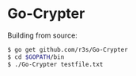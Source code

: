 
# Go-Crypter


Building from source:

```sh
$ go get github.com/r3s/Go-Crypter
$ cd $GOPATH/bin
$ ./Go-Crypter testfile.txt
```
